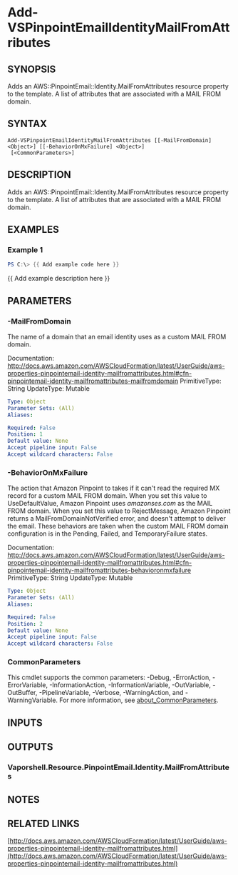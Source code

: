 # Add-VSPinpointEmailIdentityMailFromAttributes

## SYNOPSIS
Adds an AWS::PinpointEmail::Identity.MailFromAttributes resource property to the template.
A list of attributes that are associated with a MAIL FROM domain.

## SYNTAX

```
Add-VSPinpointEmailIdentityMailFromAttributes [[-MailFromDomain] <Object>] [[-BehaviorOnMxFailure] <Object>]
 [<CommonParameters>]
```

## DESCRIPTION
Adds an AWS::PinpointEmail::Identity.MailFromAttributes resource property to the template.
A list of attributes that are associated with a MAIL FROM domain.

## EXAMPLES

### Example 1
```powershell
PS C:\> {{ Add example code here }}
```

{{ Add example description here }}

## PARAMETERS

### -MailFromDomain
The name of a domain that an email identity uses as a custom MAIL FROM domain.

Documentation: http://docs.aws.amazon.com/AWSCloudFormation/latest/UserGuide/aws-properties-pinpointemail-identity-mailfromattributes.html#cfn-pinpointemail-identity-mailfromattributes-mailfromdomain
PrimitiveType: String
UpdateType: Mutable

```yaml
Type: Object
Parameter Sets: (All)
Aliases:

Required: False
Position: 1
Default value: None
Accept pipeline input: False
Accept wildcard characters: False
```

### -BehaviorOnMxFailure
The action that Amazon Pinpoint to takes if it can't read the required MX record for a custom MAIL FROM domain.
When you set this value to UseDefaultValue, Amazon Pinpoint uses *amazonses.com* as the MAIL FROM domain.
When you set this value to RejectMessage, Amazon Pinpoint returns a MailFromDomainNotVerified error, and doesn't attempt to deliver the email.
These behaviors are taken when the custom MAIL FROM domain configuration is in the Pending, Failed, and TemporaryFailure states.

Documentation: http://docs.aws.amazon.com/AWSCloudFormation/latest/UserGuide/aws-properties-pinpointemail-identity-mailfromattributes.html#cfn-pinpointemail-identity-mailfromattributes-behavioronmxfailure
PrimitiveType: String
UpdateType: Mutable

```yaml
Type: Object
Parameter Sets: (All)
Aliases:

Required: False
Position: 2
Default value: None
Accept pipeline input: False
Accept wildcard characters: False
```

### CommonParameters
This cmdlet supports the common parameters: -Debug, -ErrorAction, -ErrorVariable, -InformationAction, -InformationVariable, -OutVariable, -OutBuffer, -PipelineVariable, -Verbose, -WarningAction, and -WarningVariable. For more information, see [about_CommonParameters](http://go.microsoft.com/fwlink/?LinkID=113216).

## INPUTS

## OUTPUTS

### Vaporshell.Resource.PinpointEmail.Identity.MailFromAttributes
## NOTES

## RELATED LINKS

[http://docs.aws.amazon.com/AWSCloudFormation/latest/UserGuide/aws-properties-pinpointemail-identity-mailfromattributes.html](http://docs.aws.amazon.com/AWSCloudFormation/latest/UserGuide/aws-properties-pinpointemail-identity-mailfromattributes.html)

